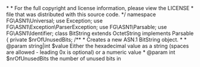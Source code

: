 <?php
/*
 * This file is part of the PHPASN1 library.
 *
 * Copyright © Friedrich Große <friedrich.grosse@gmail.com>
 *
 * For the full copyright and license information, please view the LICENSE
 * file that was distributed with this source code.
 */

namespace FG\ASN1\Universal;

use Exception;
use FG\ASN1\Exception\ParserException;
use FG\ASN1\Parsable;
use FG\ASN1\Identifier;

class BitString extends OctetString implements Parsable
{
    private $nrOfUnusedBits;

    /**
     * Creates a new ASN.1 BitString object.
     *
     * @param string|int $value Either the hexadecimal value as a string (spaces are allowed - leading 0x is optional) or a numeric value
     * @param int $nrOfUnusedBits the number of unused bits in 